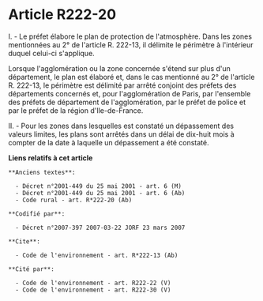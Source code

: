 # Article R222-20

I. - Le préfet élabore le plan de protection de l'atmosphère. Dans les zones mentionnées au 2° de l'article R. 222-13, il
délimite le périmètre à l'intérieur duquel celui-ci s'applique.

Lorsque l'agglomération ou la zone concernée s'étend sur plus d'un département, le plan est élaboré et, dans le cas mentionné
au 2° de l'article R. 222-13, le périmètre est délimité par arrêté conjoint des préfets des départements concernés et, pour
l'agglomération de Paris, par l'ensemble des préfets de département de l'agglomération, par le préfet de police et par le
préfet de la région d'Ile-de-France.

II. - Pour les zones dans lesquelles est constaté un dépassement des valeurs limites, les plans sont arrêtés dans un délai de
dix-huit mois à compter de la date à laquelle un dépassement a été constaté.

**Liens relatifs à cet article**

	**Anciens textes**:

	  - Décret n°2001-449 du 25 mai 2001 - art. 6 (M)
	  - Décret n°2001-449 du 25 mai 2001 - art. 6 (Ab)
	  - Code rural - art. R*222-20 (Ab)

	**Codifié par**:

	  - Décret n°2007-397 2007-03-22 JORF 23 mars 2007

	**Cite**:

	  - Code de l'environnement - art. R*222-13 (Ab)

	**Cité par**:

	  - Code de l'environnement - art. R222-22 (V)
	  - Code de l'environnement - art. R222-30 (V)
